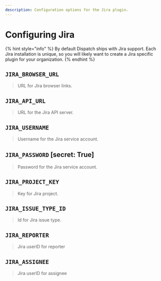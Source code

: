 ```yaml
---
description: Configuration options for the Jira plugin.
---
```


# Configuring Jira

{% hint style="info" %}
By default Dispatch ships with Jira support. Each Jira installation is unique, so you will likely want to create a Jira specific plugin for your organization.
{% endhint %}

## `JIRA_BROWSER_URL`

> URL for Jira browser links.

## `JIRA_API_URL`

> URL for the Jira API server.

## `JIRA_USERNAME`

> Username for the Jira service account.

## `JIRA_PASSWORD` \[secret: True\]

> Password for the Jira service account.

## `JIRA_PROJECT_KEY`

> Key for Jira project.

## `JIRA_ISSUE_TYPE_ID`

> Id for Jira issue type.

## `JIRA_REPORTER`

> Jira userID for reporter

## `JIRA_ASSIGNEE`
> Jira userID for assignee
